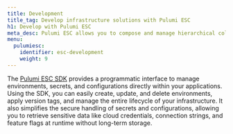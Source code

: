 ```yaml
---
title: Development
title_tag: Develop infrastructure solutions with Pulumi ESC
h1: Develop with Pulumi ESC
meta_desc: Pulumi ESC allows you to compose and manage hierarchical collections of configuration and secrets and consume them in various ways.
menu:
  pulumiesc:
    identifier: esc-development
    weight: 9
---
```


The [Pulumi ESC SDK](/docs/esc/development/languages-sdks/) provides a programmatic interface to manage environments, secrets, and configurations directly within your applications. Using the SDK, you can easily create, update, and delete environments, apply version tags, and manage the entire lifecycle of your infrastructure. It also simplifies the secure handling of secrets and configurations, allowing you to retrieve sensitive data like cloud credentials, connection strings, and feature flags at runtime without long-term storage.
